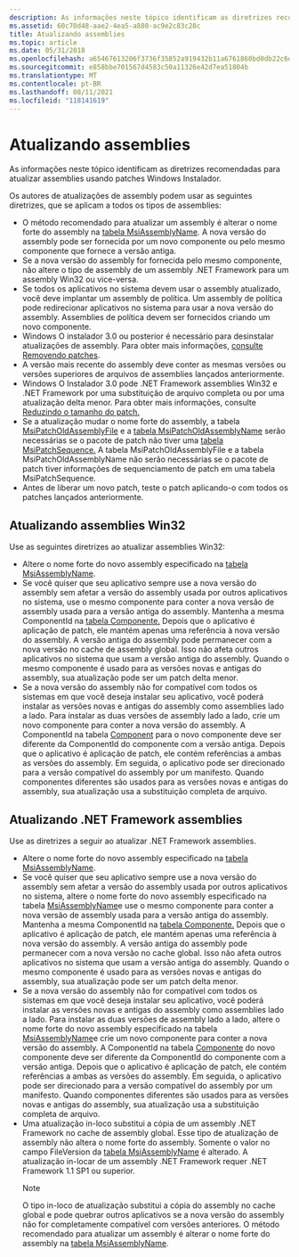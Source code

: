 ```yaml
---
description: As informações neste tópico identificam as diretrizes recomendadas para atualizar assemblies usando patches Windows Instalador.
ms.assetid: 60c70d48-aae2-4ea5-a880-ac9e2c83c28c
title: Atualizando assemblies
ms.topic: article
ms.date: 05/31/2018
ms.openlocfilehash: a65467613206f3736f35852a919432b11a6761860bd0db22c6da2600c159ef0f
ms.sourcegitcommit: e858bbe701567d4583c50a11326e42d7ea51804b
ms.translationtype: MT
ms.contentlocale: pt-BR
ms.lasthandoff: 08/11/2021
ms.locfileid: "118141619"
---
```

# <a name="updating-assemblies"></a>Atualizando assemblies

As informações neste tópico identificam as diretrizes recomendadas para atualizar assemblies usando patches Windows Instalador.

Os autores de atualizações de assembly podem usar as seguintes diretrizes, que se aplicam a todos os tipos de assemblies:

-   O método recomendado para atualizar um assembly é alterar o nome forte do assembly na [tabela MsiAssemblyName](msiassemblyname-table.md). A nova versão do assembly pode ser fornecida por um novo componente ou pelo mesmo componente que fornece a versão antiga.
-   Se a nova versão do assembly for fornecida pelo mesmo componente, não altere o tipo de assembly de um assembly .NET Framework para um assembly Win32 ou vice-versa.
-   Se todos os aplicativos no sistema devem usar o assembly atualizado, você deve implantar um assembly de política. Um assembly de política pode redirecionar aplicativos no sistema para usar a nova versão do assembly. Assemblies de política devem ser fornecidos criando um novo componente.
-   Windows O instalador 3.0 ou posterior é necessário para desinstalar atualizações de assembly. Para obter mais informações, [consulte Removendo patches](removing-patches.md).
-   A versão mais recente do assembly deve conter as mesmas versões ou versões superiores de arquivos de assemblies lançados anteriormente.
-   Windows O Instalador 3.0 pode .NET Framework assemblies Win32 e .NET Framework por uma substituição de arquivo completa ou por uma atualização delta menor. Para obter mais informações, consulte [Reduzindo o tamanho do patch.](reducing-patch-size.md)
-   Se a atualização mudar o nome forte do assembly, a tabela [MsiPatchOldAssemblyFile](msipatcholdassemblyfile-table.md) e a [tabela MsiPatchOldAssemblyName](msipatcholdassemblyname-table.md) serão necessárias se o pacote de patch não tiver uma [tabela MsiPatchSequence.](msipatchsequence-table.md) A tabela MsiPatchOldAssemblyFile e a tabela MsiPatchOldAssemblyName não serão necessárias se o pacote de patch tiver informações de sequenciamento de patch em uma tabela MsiPatchSequence.
-   Antes de liberar um novo patch, teste o patch aplicando-o com todos os patches lançados anteriormente.

## <a name="updating-win32-assemblies"></a>Atualizando assemblies Win32

Use as seguintes diretrizes ao atualizar assemblies Win32:

-   Altere o nome forte do novo assembly especificado na [tabela MsiAssemblyName](msiassemblyname-table.md).
-   Se você quiser que seu aplicativo sempre use a nova versão do assembly sem afetar a versão do assembly usada por outros aplicativos no sistema, use o mesmo componente para conter a nova versão de assembly usada para a versão antiga do assembly. Mantenha a mesma ComponentId na [tabela Componente.](component-table.md) Depois que o aplicativo é aplicação de patch, ele mantém apenas uma referência à nova versão do assembly. A versão antiga do assembly pode permanecer com a nova versão no cache de assembly global. Isso não afeta outros aplicativos no sistema que usam a versão antiga do assembly. Quando o mesmo componente é usado para as versões novas e antigas do assembly, sua atualização pode ser um patch delta menor.
-   Se a nova versão do assembly não for compatível com todos os sistemas em que você deseja instalar seu aplicativo, você poderá instalar as versões novas e antigas do assembly como assemblies lado a lado. Para instalar as duas versões de assembly lado a lado, crie um novo componente para conter a nova versão do assembly. A ComponentId na tabela [Component](component-table.md) para o novo componente deve ser diferente da ComponentId do componente com a versão antiga. Depois que o aplicativo é aplicação de patch, ele contém referências a ambas as versões do assembly. Em seguida, o aplicativo pode ser direcionado para a versão compatível do assembly por um manifesto. Quando componentes diferentes são usados para as versões novas e antigas do assembly, sua atualização usa a substituição completa de arquivo.

## <a name="updating-net-framework-assemblies"></a>Atualizando .NET Framework assemblies

Use as diretrizes a seguir ao atualizar .NET Framework assemblies.

-   Altere o nome forte do novo assembly especificado na [tabela MsiAssemblyName](msiassemblyname-table.md).
-   Se você quiser que seu aplicativo sempre use a nova versão do assembly sem afetar a versão do assembly usada por outros aplicativos no sistema, altere o nome forte do novo assembly especificado na tabela [MsiAssemblyName](msiassemblyname-table.md)e use o mesmo componente para conter a nova versão de assembly usada para a versão antiga do assembly. Mantenha a mesma ComponentId na [tabela Componente.](component-table.md) Depois que o aplicativo é aplicação de patch, ele mantém apenas uma referência à nova versão do assembly. A versão antiga do assembly pode permanecer com a nova versão no cache global. Isso não afeta outros aplicativos no sistema que usam a versão antiga do assembly. Quando o mesmo componente é usado para as versões novas e antigas do assembly, sua atualização pode ser um patch delta menor.
-   Se a nova versão do assembly não for compatível com todos os sistemas em que você deseja instalar seu aplicativo, você poderá instalar as versões novas e antigas do assembly como assemblies lado a lado. Para instalar as duas versões de assembly lado a lado, altere o nome forte do novo assembly especificado na tabela [MsiAssemblyName](msiassemblyname-table.md)e crie um novo componente para conter a nova versão do assembly. A ComponentId na tabela [Componente](component-table.md) do novo componente deve ser diferente da ComponentId do componente com a versão antiga. Depois que o aplicativo é aplicação de patch, ele contém referências a ambas as versões do assembly. Em seguida, o aplicativo pode ser direcionado para a versão compatível do assembly por um manifesto. Quando componentes diferentes são usados para as versões novas e antigas do assembly, sua atualização usa a substituição completa de arquivo.
-   Uma atualização in-loco substitui a cópia de um assembly .NET Framework no cache de assembly global. Esse tipo de atualização de assembly não altera o nome forte do assembly. Somente o valor no campo FileVersion da [tabela MsiAssemblyName](msiassemblyname-table.md) é alterado. A atualização in-locar de um assembly .NET Framework requer .NET Framework 1.1 SP1 ou superior.
    > [!Note]  
    > O tipo in-loco de atualização substitui a cópia do assembly no cache global e pode quebrar outros aplicativos se a nova versão do assembly não for completamente compatível com versões anteriores. O método recomendado para atualizar um assembly é alterar o nome forte do assembly na [tabela MsiAssemblyName](msiassemblyname-table.md).

     

 

 



